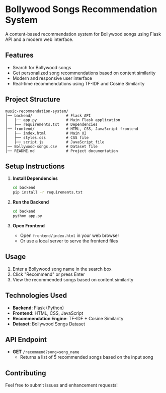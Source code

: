 # Bollywood Songs Recommendation System

A content-based recommendation system for Bollywood songs using Flask API and a modern web interface.

## Features

- Search for Bollywood songs
- Get personalized song recommendations based on content similarity
- Modern and responsive user interface
- Real-time recommendations using TF-IDF and Cosine Similarity

## Project Structure

```
music-recommendation-system/
│── backend/               # Flask API
│   ├── app.py             # Main Flask application
│   ├── requirements.txt   # Dependencies
│── frontend/              # HTML, CSS, JavaScript frontend
│   ├── index.html         # Main UI
│   ├── styles.css         # CSS file
│   ├── script.js          # JavaScript file
│── Bollywood-songs.csv    # Dataset file
│── README.md              # Project documentation
```

## Setup Instructions

1. **Install Dependencies**
   ```bash
   cd backend
   pip install -r requirements.txt
   ```

2. **Run the Backend**
   ```bash
   cd backend
   python app.py
   ```

3. **Open Frontend**
   - Open `frontend/index.html` in your web browser
   - Or use a local server to serve the frontend files

## Usage

1. Enter a Bollywood song name in the search box
2. Click "Recommend" or press Enter
3. View the recommended songs based on content similarity

## Technologies Used

- **Backend**: Flask (Python)
- **Frontend**: HTML, CSS, JavaScript
- **Recommendation Engine**: TF-IDF + Cosine Similarity
- **Dataset**: Bollywood Songs Dataset

## API Endpoint

- **GET** `/recommend?song=song_name`
  - Returns a list of 5 recommended songs based on the input song

## Contributing

Feel free to submit issues and enhancement requests! 